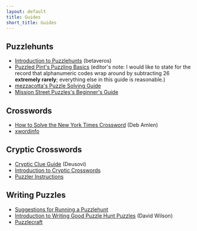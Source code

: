 ```yaml
---
layout: default
title: Guides
short_title: Guides
---
```


## Puzzlehunts

- [Introduction to Puzzlehunts](https://blog.vero.site/post/puzzlehunts) (betaveros)
- [Puzzled Pint's Puzzling Basics](http://www.puzzledpint.com/files/3513/8254/7894/2013_10_22_Puzzling_Basics_Infographic.pdf) (editor's note: I would like to state for the record that alphanumeric codes wrap around by subtracting 26 **extremely rarely**; everything else in this guide is reasonable.)
- [mezzacotta's Puzzle Solving Guide](https://www.mezzacotta.net/puzzle/guide.php)
- [Mission Street Puzzles's Beginner's Guide](https://missionstreetpuzzles.com/beginners-guide/)


## Crosswords

- [How to Solve the New York Times Crossword](https://www.nytimes.com/guides/crosswords/how-to-solve-a-crossword-puzzle) (Deb Amlen)
- [xwordinfo](https://www.xwordinfo.com/)

## Cryptic Crosswords

- [Cryptic Clue Guide](https://puzzling.stackexchange.com/questions/45984/cryptic-clue-guide) (Deusovi)
- [Introduction to Cryptic Crosswords](http://www.crosswordtools.com/cryptic-crosswords.php)
- [Puzzler Instructions](https://www.theatlantic.com/past/docs/issues/puzzclue.htm)

## Writing Puzzles

- [Suggestions for Running a Puzzlehunt](https://github.com/fortenforge/suggestions-for-running-a-puzzlehunt)
- [Introduction to Writing Good Puzzle Hunt Puzzles](https://web.mit.edu/dwilson/www/puzzles/puzzlewriting.html) (David Wilson)
- [Puzzlecraft](https://shop.lonesharkgames.com/products/puzzlecraft-how-to-make-every-kind-of-puzzle-softcover-pdf)
